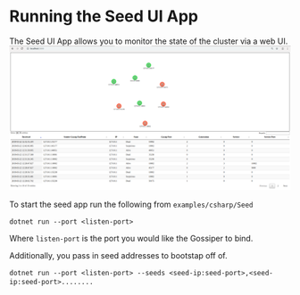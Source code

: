# Running the Seed UI App

The Seed UI App allows you to monitor the state of the cluster via a web UI. 
![GitHub Logo](img/example.png)

To start the seed app run the following from `examples/csharp/Seed`

    dotnet run --port <listen-port>

Where `listen-port` is the port you would like the Gossiper to bind.

Additionally, you pass in seed addresses to bootstap off of.

    dotnet run --port <listen-port> --seeds <seed-ip:seed-port>,<seed-ip:seed-port>........